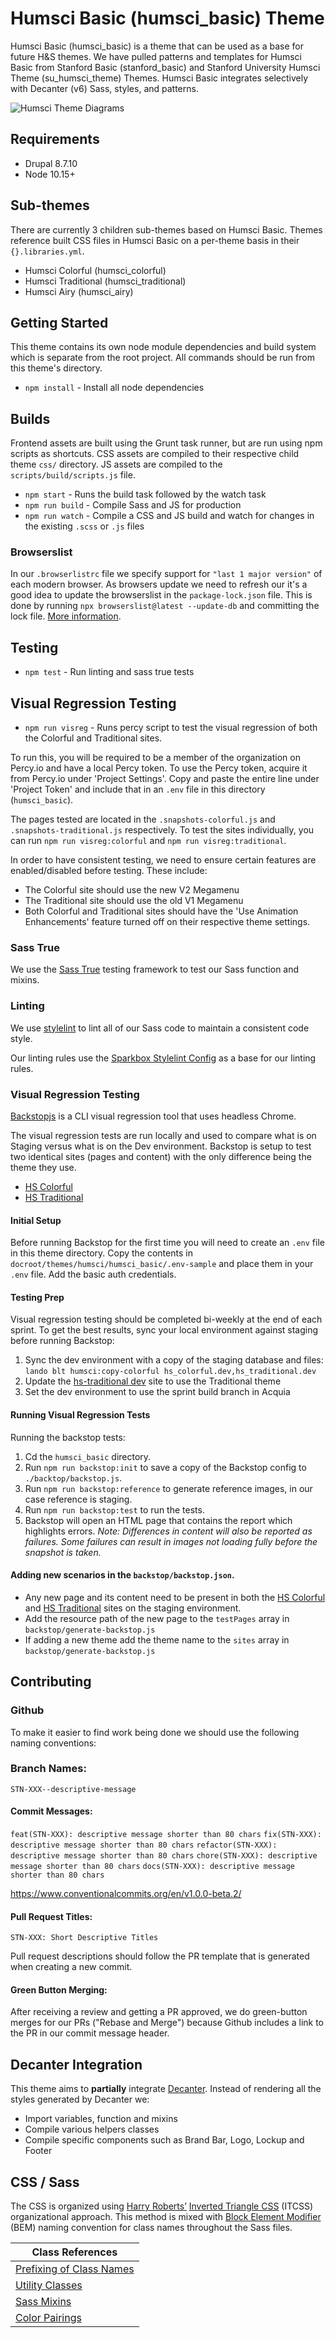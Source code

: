 # Humsci Basic (humsci_basic) Theme

Humsci Basic (humsci_basic) is a theme that can be used as a base for future H&S themes. We have pulled patterns and templates for Humsci Basic from Stanford Basic (stanford_basic) and Stanford University Humsci Theme (su_humsci_theme) Themes. Humsci Basic integrates selectively with Decanter (v6) Sass, styles, and patterns.

![Humsci Theme Diagrams](humsci-theme-diagram.png)

## Requirements

- Drupal 8.7.10
- Node 10.15+

## Sub-themes

There are currently 3 children sub-themes based on Humsci Basic. Themes reference built CSS files in Humsci Basic on a per-theme basis in their `{}.libraries.yml`.

- Humsci Colorful (humsci_colorful)
- Humsci Traditional (humsci_traditional)
- Humsci Airy (humsci_airy)

## Getting Started

This theme contains its own node module dependencies and build system which is separate from the root project. All commands should be run from this theme's directory.

- `npm install` - Install all node dependencies

## Builds

Frontend assets are built using the Grunt task runner, but are run using npm scripts as shortcuts. CSS assets are compiled to their respective child theme `css/` directory. JS assets are compiled to the `scripts/build/scripts.js` file.

- `npm start` - Runs the build task followed by the watch task
- `npm run build` - Compile Sass  and JS for production
- `npm run watch` - Compile a CSS and JS build and watch for changes in the existing `.scss` or `.js` files

### Browserslist
In our `.browserlistrc` file we specify support for `"last 1 major version"` of each modern browser. As browsers update we need to refresh our it's a good idea to update the browserslist in the `package-lock.json` file. This is done by running `npx browserslist@latest --update-db` and committing the lock file. [More information](https://github.com/browserslist/browserslist#browsers-data-updating).

## Testing

- `npm test` - Run linting and sass true tests

## Visual Regression Testing

- `npm run visreg` - Runs percy script to test the visual regression of both the
Colorful and Traditional sites.

To run this, you will be required to be a member of the organization on Percy.io
and have a local Percy token. To use the Percy token, acquire it from Percy.io
under 'Project Settings'. Copy and paste the entire line under 'Project Token'
and include that in an `.env` file in this directory (`humsci_basic`).

The pages tested are located in the `.snapshots-colorful.js` and `.snapshots-traditional.js` respectively. To test the sites individually, you can run
`npm run visreg:colorful` and `npm run visreg:traditional`.

In order to have consistent testing, we need to ensure certain features are
enabled/disabled before testing. These include:
* The Colorful site should use the new V2 Megamenu
* The Traditional site should use the old V1 Megamenu
* Both Colorful and Traditional sites should have the 'Use Animation Enhancements' feature turned off on their respective theme settings.

### Sass True

We use the [Sass True](https://github.com/oddbird/true) testing framework to test our Sass function and mixins.

### Linting

We use [stylelint](https://stylelint.io/) to lint all of our Sass code to maintain a consistent code style.

Our linting rules use the [Sparkbox Stylelint Config](https://github.com/sparkbox/stylelint-config-sparkbox) as a base for our linting rules.

### Visual Regression Testing
[Backstopjs](https://github.com/garris/BackstopJS) is a CLI visual regression tool that uses headless Chrome.

The visual regression tests are run locally and used to compare what is on Staging versus what is on the Dev environment. Backstop is setup to test two identical sites (pages and content) with the only difference being the theme they use.
- [HS Colorful](https://hs-colorful.stanford.edu/)
- [HS Traditional](https://hs-traditional.stanford.edu/)

#### Initial Setup
Before running Backstop for the first time you will need to create an `.env` file in this theme directory. Copy the contents in `docroot/themes/humsci/humsci_basic/.env-sample` and place them in your `.env` file. Add the basic auth credentials.

#### Testing Prep
Visual regression testing should be completed bi-weekly at the end of each sprint. To get the best results, sync your local environment against staging before running Backstop:

1. Sync the dev environment with a copy of the staging database and files: `lando blt humsci:copy-colorful hs_colorful.dev,hs_traditional.dev`
2. Update the [hs-traditional dev](https://hs-traditional-dev.stanford.edu/) site to use the Traditional theme
3. Set the dev environment to use the sprint build branch in Acquia

#### Running Visual Regression Tests
Running the backstop tests:
1. Cd the `humsci_basic` directory.
1. Run `npm run backstop:init` to save a copy of the Backstop config to `./backtop/backstop.js`.
1. Run `npm run backstop:reference` to generate reference images, in our case reference is staging.
1. Run `npm run backstop:test` to run the tests.
1. Backstop will open an HTML page that contains the report which highlights errors.
_Note: Differences in content will also be reported as failures. Some failures can result in images not loading fully before the snapshot is taken._

#### Adding new scenarios in the `backstop/backstop.json`.
- Any new page and its content need to be present in both the [HS Colorful](https://hs-colorful-stage.stanford.edu/) and [HS Traditional](https://hs-traditional-stage.stanford.edu/) sites on the staging environment.
- Add the resource path of the new page to the `testPages` array in `backstop/generate-backstop.js`
- If adding a new theme add the theme name to the `sites` array in `backstop/generate-backstop.js`

## Contributing
### Github
To make it easier to find work being done we should use the following naming conventions:

### Branch Names:
`STN-XXX--descriptive-message`

#### Commit Messages:
`feat(STN-XXX): descriptive message shorter than 80 chars`
`fix(STN-XXX): descriptive message shorter than 80 chars`
`refactor(STN-XXX): descriptive message shorter than 80 chars`
`chore(STN-XXX): descriptive message shorter than 80 chars`
`docs(STN-XXX): descriptive message shorter than 80 chars`

https://www.conventionalcommits.org/en/v1.0.0-beta.2/

#### Pull Request Titles:
`STN-XXX: Short Descriptive Titles`

Pull request descriptions should follow the PR template that is generated when creating a new commit.

#### Green Button Merging:
After receiving a review and getting a PR approved, we do green-button merges for our PRs ("Rebase and Merge") because Github includes a link to the PR in our commit message header.

## Decanter Integration

This theme aims to **partially** integrate [Decanter](https://github.com/SU-SWS/decanter). Instead of rendering all the styles generated by Decanter we:

- Import variables, function and mixins
- Compile various helpers classes
- Compile specific components such as Brand Bar, Logo, Lockup and Footer

## CSS / Sass
The CSS is organized using [Harry Roberts’](https://csswizardry.com) [Inverted Triangle CSS](https://www.xfive.co/blog/itcss-scalable-maintainable-css-architecture/) (ITCSS) organizational approach. This method is mixed with [Block Element Modifier](http://getbem.com/) (BEM) naming convention for class names throughout the Sass files.

| Class References                                                                      |
|---------------------------------------------------------------------------------------|
| [Prefixing of Class Names](/docroot/themes/humsci/humsci_basic/docs/css-prefixing.md) |
| [Utility Classes](/docroot/themes/humsci/humsci_basic/docs/utility-classes.md)        |
| [Sass Mixins](/docroot/themes/humsci/humsci_basic/docs/mixins.md)                     |
| [Color Pairings](/docroot/themes/humsci/humsci_basic/docs/color-pairings.md)          |
